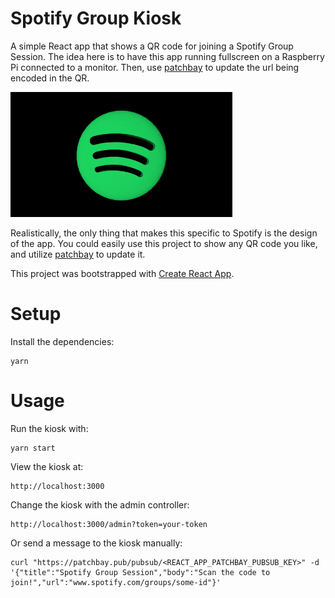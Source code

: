 # Spotify Group Kiosk

A simple React app that shows a QR code for joining a Spotify Group Session. The idea here is to have this app running fullscreen on a Raspberry Pi connected to a monitor. Then, use [patchbay](https://patchbay.pub/docs/index.html) to update the url being encoded in the QR.

<img src="./public/spotify-spin.gif" style="height: 200px" />

Realistically, the only thing that makes this specific to Spotify is the design of the app. You could easily use this project to show any QR code you like, and utilize [patchbay](https://patchbay.pub/docs/index.html) to update it.

This project was bootstrapped with [Create React App](https://github.com/facebook/create-react-app).

# Setup
Install the dependencies:
```
yarn
```

# Usage
Run the kiosk with:
```
yarn start
```

View the kiosk at:
```
http://localhost:3000
```

Change the kiosk with the admin controller:
```
http://localhost:3000/admin?token=your-token
```

Or send a message to the kiosk manually:
```
curl "https://patchbay.pub/pubsub/<REACT_APP_PATCHBAY_PUBSUB_KEY>" -d '{"title":"Spotify Group Session","body":"Scan the code to join!","url":"www.spotify.com/groups/some-id"}'
```